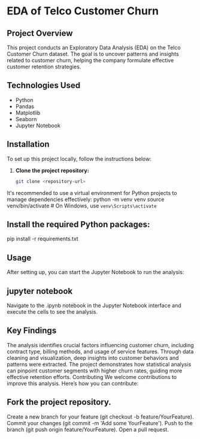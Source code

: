# EDA of Telco Customer Churn

## Project Overview
This project conducts an Exploratory Data Analysis (EDA) on the Telco Customer Churn dataset. The goal is to uncover patterns and insights related to customer churn, helping the company formulate effective customer retention strategies.

## Technologies Used
- Python
- Pandas
- Matplotlib
- Seaborn
- Jupyter Notebook

## Installation
To set up this project locally, follow the instructions below:

1. **Clone the project repository:**
   ```bash
   git clone <repository-url>

It's recommended to use a virtual environment for Python projects to manage dependencies effectively:
python -m venv venv
source venv/bin/activate  # On Windows, use `venv\Scripts\activate`

## Install the required Python packages:
   pip install -r requirements.txt

## Usage
After setting up, you can start the Jupyter Notebook to run the analysis:

## jupyter notebook
Navigate to the .ipynb notebook in the Jupyter Notebook interface and execute the cells to see the analysis.

## Key Findings
The analysis identifies crucial factors influencing customer churn, including contract type, billing methods, and usage of service features.
Through data cleaning and visualization, deep insights into customer behaviors and patterns were extracted.
The project demonstrates how statistical analysis can pinpoint customer segments with higher churn rates, guiding more effective retention efforts.
Contributing
We welcome contributions to improve this analysis. Here’s how you can contribute:

## Fork the project repository.
Create a new branch for your feature (git checkout -b feature/YourFeature).
Commit your changes (git commit -m 'Add some YourFeature').
Push to the branch (git push origin feature/YourFeature).
Open a pull request.
